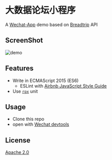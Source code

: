# 大数据论坛小程序

A [Wechat-App](https://mp.weixin.qq.com/debug/wxadoc/dev/index.html) demo based on [Breadtrip](http://breadtrip.com/) API

## ScreenShot
![demo](./screenshot/demo.png)

## Features

- Write in ECMAScript 2015 (ES6)
	- ESLint with [Airbnb JavaScript Style Guide](https://github.com/airbnb/javascript)
- Use [`rpx`](https://mp.weixin.qq.com/debug/wxadoc/dev/framework/view/wxss.html?t) unit

## Usage

- Clone this repo
- open with [Wechat devtools](https://mp.weixin.qq.com/debug/wxadoc/dev/devtools/download.html)

## License

[Apache 2.0](LICENSE)

